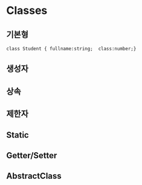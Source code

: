 # Classes

## 기본형
`class Student { fullname:string;  class:number;}`
## 생성자
## 상속
## 제한자
## Static
## Getter/Setter
## AbstractClass
